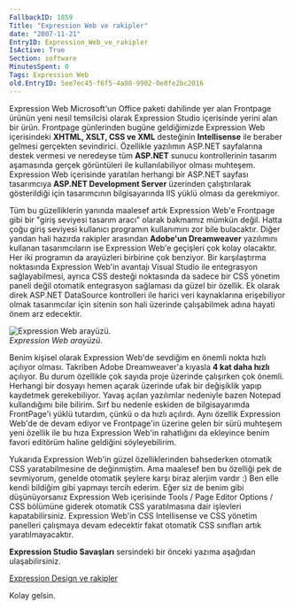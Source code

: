 ```yaml
---
FallbackID: 1859
Title: "Expression Web ve rakipler"
date: "2007-11-21"
EntryID: Expression_Web_ve_rakipler
IsActive: True
Section: software
MinutesSpent: 0
Tags: Expression Web
old.EntryID: 5ee7ec45-f6f5-4a98-9902-0e8fe2bc2016
---
```

Expression Web Microsoft'un Office paketi dahilinde yer alan Frontpage
ürünün yeni nesil temsilcisi olarak Expression Studio içerisinde yerini
alan bir ürün. Frontpage günlerinden bugüne geldiğimizde Expression Web
içerisindeki **XHTML, XSLT, CSS ve XML** desteğinin **Intellisense** ile
beraber gelmesi gerçekten sevindirici. Özellikle yazılımın ASP.NET
sayfalarına destek vermesi ve neredeyse tüm **ASP.NET** sunucu
kontrollerinin tasarım aşamasında gerçek görüntüleri ile
kullanılabiliyor olması muhteşem. Expression Web içerisinde yaratılan
herhangi bir ASP.NET sayfası tasarımcıya **ASP.NET Development Server**
üzerinden çalıştırılarak gösterildiği için tasarımcının bilgisayarında
IIS yüklü olması da gerekmiyor.

Tüm bu güzelliklerin yanında maalesef artık Expression Web'e Frontpage
gibi bir "giriş seviyesi tasarım aracı" olarak bakmamız mümkün değil.
Hatta çoğu giriş seviyesi kullanıcı programın kullanımını zor bile
bulacaktır. Diğer yandan hali hazırda rakipler arasından **Adobe'un
Dreamweaver** yazılımını kullanan tasarımcıların ise Expression Web'e
geçişleri çok kolay olacaktır. Her iki programın da arayüzleri birbirine
çok benziyor. Bir karşılaştırma noktasında Expression Web'in avantajı
Visual Studio ile entegrasyon sağlayabilmesi, ayrıca CSS desteği
noktasında da sadece bir CSS yönetim paneli değil otomatik entegrasyon
sağlaması da güzel bir özellik. Ek olarak direk ASP.NET DataSource
kontrolleri ile harici veri kaynaklarına erişebiliyor olmak tasarımcılar
için sitenin son hali üzerinde çalışabilmek adına hayati önem arz
edecektir.

![Expression Web
arayüzü.](media/Expression_Web_ve_rakipler/21112007.png)\
*Expression Web arayüzü.*

Benim kişisel olarak Expression Web'de sevdiğim en önemli nokta hızlı
açılıyor olması. Takriben Adobe Dreamweaver'a kıyasla **4 kat daha
hızlı** açılıyor. Bu durum özellikle çok sayıda proje üzerinde
çalışırken çok önemli. Herhangi bir dosyayı hemen açarak üzerinde ufak
bir değişiklik yapıp kaydetmek gerekebiliyor. Yavaş açılan yazılımlar
nedeniyle bazen Notepad kullandığımı bile bilirim. Sırf bu nedenle
eskiden de bilgisayarımda FrontPage'i yüklü tutardım, çünkü o da hızlı
açılırdı. Aynı özellik Expression Web'de de devam ediyor ve Frontpage'in
üzerine gelen bir sürü muhteşem yeni özellik ile bu hıza Expression
Web'in rahatlığını da ekleyince benim favori editörüm haline geldiğini
söyleyebilirim.

Yukarıda Expression Web'in güzel özelliklerinden bahsederken otomatik
CSS yaratabilmesine de değinmiştim. Ama maalesef ben bu özelliği pek de
sevmiyorum, genelde otomatik şeylere karşı biraz alerjim vardır :) Ben
elle kendi bildiğim gibi yapmayı tercih ederim. Eğer siz de benim gibi
düşünüyorsanız Expression Web içerisinde Tools / Page Editor Options /
CSS bölümüne giderek otomatik CSS yaratılmasına dair işlevleri
kapatabilirsiniz. Expression Web'in CSS Intellisense ve CSS yönetim
panelleri çalışmaya devam edecektir fakat otomatik CSS sınıfları artık
yaratılmayacaktır.

**Expression Studio Savaşları** sersindeki bir önceki yazıma aşağıdan
ulaşabilirsiniz.

[Expression Design ve
rakipler](http://daron.yondem.com/tr/post/4918cfdc-60cf-448f-8a1c-e6859205bc2f)

Kolay gelsin.


